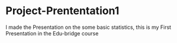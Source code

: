 # Project-Prententation1
I made the Presentation  on the some basic statistics, this is my First Presentation in the Edu-bridge course

